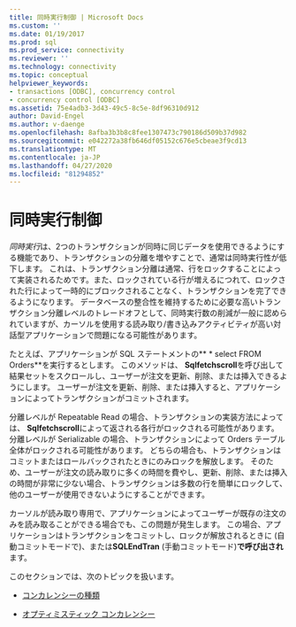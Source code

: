 ```yaml
---
title: 同時実行制御 | Microsoft Docs
ms.custom: ''
ms.date: 01/19/2017
ms.prod: sql
ms.prod_service: connectivity
ms.reviewer: ''
ms.technology: connectivity
ms.topic: conceptual
helpviewer_keywords:
- transactions [ODBC], concurrency control
- concurrency control [ODBC]
ms.assetid: 75e4adb3-3d43-49c5-8c5e-8df96310d912
author: David-Engel
ms.author: v-daenge
ms.openlocfilehash: 8afba3b3b8c8fee1307473c790186d509b37d982
ms.sourcegitcommit: e042272a38fb646df05152c676e5cbeae3f9cd13
ms.translationtype: MT
ms.contentlocale: ja-JP
ms.lasthandoff: 04/27/2020
ms.locfileid: "81294852"
---
```

# <a name="concurrency-control"></a>同時実行制御
*同時実行*は、2つのトランザクションが同時に同じデータを使用できるようにする機能であり、トランザクションの分離を増やすことで、通常は同時実行性が低下します。 これは、トランザクション分離は通常、行をロックすることによって実装されるためです。また、ロックされている行が増えるにつれて、ロックされた行によって一時的にブロックされることなく、トランザクションを完了できるようになります。 データベースの整合性を維持するために必要な高いトランザクション分離レベルのトレードオフとして、同時実行数の削減が一般に認められていますが、カーソルを使用する読み取り/書き込みアクティビティが高い対話型アプリケーションで問題になる可能性があります。  
  
 たとえば、アプリケーションが SQL ステートメントの** \* select FROM Orders**を実行するとします。 このメソッドは、 **Sqlfetchscroll**を呼び出して結果セットをスクロールし、ユーザーが注文を更新、削除、または挿入できるようにします。 ユーザーが注文を更新、削除、または挿入すると、アプリケーションによってトランザクションがコミットされます。  
  
 分離レベルが Repeatable Read の場合、トランザクションの実装方法によっては、 **Sqlfetchscroll**によって返される各行がロックされる可能性があります。 分離レベルが Serializable の場合、トランザクションによって Orders テーブル全体がロックされる可能性があります。 どちらの場合も、トランザクションはコミットまたはロールバックされたときにのみロックを解放します。 そのため、ユーザーが注文の読み取りに多くの時間を費やし、更新、削除、または挿入の時間が非常に少ない場合、トランザクションは多数の行を簡単にロックして、他のユーザーが使用できないようにすることができます。  
  
 カーソルが読み取り専用で、アプリケーションによってユーザーが既存の注文のみを読み取ることができる場合でも、この問題が発生します。 この場合、アプリケーションはトランザクションをコミットし、ロックが解放されるときに (自動コミットモードで)、または**SQLEndTran** (手動コミットモード)**で呼び出され**ます。  
  
 このセクションでは、次のトピックを扱います。  
  
-   [コンカレンシーの種類](../../../odbc/reference/develop-app/concurrency-types.md)  
  
-   [オプティミスティック コンカレンシー](../../../odbc/reference/develop-app/optimistic-concurrency.md)
